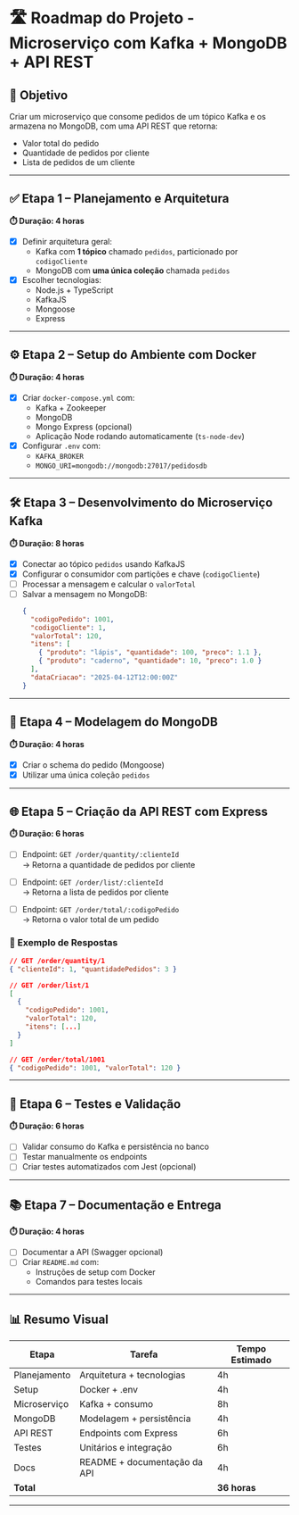 # 🛣️ Roadmap do Projeto - Microserviço com Kafka + MongoDB + API REST

## 📌 Objetivo

Criar um microserviço que consome pedidos de um tópico Kafka e os armazena no MongoDB, com uma API REST que retorna:

- Valor total do pedido
- Quantidade de pedidos por cliente
- Lista de pedidos de um cliente

---

## ✅ Etapa 1 – Planejamento e Arquitetura

**⏱️ Duração: 4 horas**

- [X] Definir arquitetura geral:
  - Kafka com **1 tópico** chamado `pedidos`, particionado por `codigoCliente`
  - MongoDB com **uma única coleção** chamada `pedidos`
- [X] Escolher tecnologias:
  - Node.js + TypeScript
  - KafkaJS
  - Mongoose
  - Express

---

## ⚙️ Etapa 2 – Setup do Ambiente com Docker

**⏱️ Duração: 4 horas**

- [X] Criar `docker-compose.yml` com:
  - Kafka + Zookeeper
  - MongoDB
  - Mongo Express (opcional)
  - Aplicação Node rodando automaticamente (`ts-node-dev`)
- [X] Configurar `.env` com:
  - `KAFKA_BROKER`
  - `MONGO_URI=mongodb://mongodb:27017/pedidosdb`

---

## 🛠️ Etapa 3 – Desenvolvimento do Microserviço Kafka

**⏱️ Duração: 8 horas**

- [X] Conectar ao tópico `pedidos` usando KafkaJS
- [X] Configurar o consumidor com partições e chave (`codigoCliente`)
- [ ] Processar a mensagem e calcular o `valorTotal`
- [ ] Salvar a mensagem no MongoDB:
  ```json
  {
    "codigoPedido": 1001,
    "codigoCliente": 1,
    "valorTotal": 120,
    "itens": [
      { "produto": "lápis", "quantidade": 100, "preco": 1.1 },
      { "produto": "caderno", "quantidade": 10, "preco": 1.0 }
    ],
    "dataCriacao": "2025-04-12T12:00:00Z"
  }
  ```

---

## 🧩 Etapa 4 – Modelagem do MongoDB

**⏱️ Duração: 4 horas**

- [x] Criar o schema do pedido (Mongoose)
- [x] Utilizar uma única coleção `pedidos`

---

## 🌐 Etapa 5 – Criação da API REST com Express

**⏱️ Duração: 6 horas**

- [ ] Endpoint: `GET /order/quantity/:clienteId`  
  → Retorna a quantidade de pedidos por cliente

- [ ] Endpoint: `GET /order/list/:clienteId`  
  → Retorna a lista de pedidos por cliente

- [ ] Endpoint: `GET /order/total/:codigoPedido`  
  → Retorna o valor total de um pedido

### 🔁 Exemplo de Respostas

```json
// GET /order/quantity/1
{ "clienteId": 1, "quantidadePedidos": 3 }

// GET /order/list/1
[
  {
    "codigoPedido": 1001,
    "valorTotal": 120,
    "itens": [...]
  }
]

// GET /order/total/1001
{ "codigoPedido": 1001, "valorTotal": 120 }
```

---

## 🧪 Etapa 6 – Testes e Validação

**⏱️ Duração: 6 horas**

- [ ] Validar consumo do Kafka e persistência no banco
- [ ] Testar manualmente os endpoints
- [ ] Criar testes automatizados com Jest (opcional)

---

## 📚 Etapa 7 – Documentação e Entrega

**⏱️ Duração: 4 horas**

- [ ] Documentar a API (Swagger opcional)
- [ ] Criar `README.md` com:
  - Instruções de setup com Docker
  - Comandos para testes locais

---

## 📊 Resumo Visual

| Etapa        | Tarefa                                | Tempo Estimado |
|--------------|----------------------------------------|----------------|
| Planejamento | Arquitetura + tecnologias              | 4h             |
| Setup        | Docker + .env                          | 4h             |
| Microserviço | Kafka + consumo                        | 8h             |
| MongoDB      | Modelagem + persistência               | 4h             |
| API REST     | Endpoints com Express                  | 6h             |
| Testes       | Unitários e integração                 | 6h             |
| Docs         | README + documentação da API           | 4h             |
| **Total**    |                                        | **36 horas**   |

---